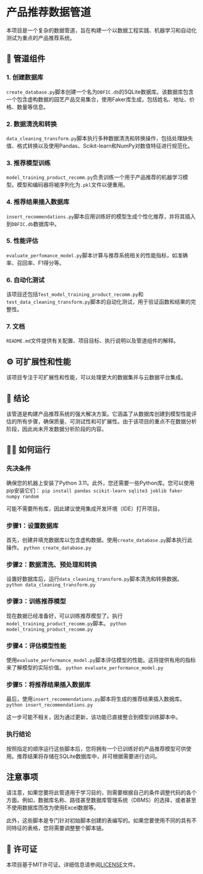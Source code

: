 # 产品推荐数据管道

本项目是一个复杂的数据管道，旨在构建一个以数据工程实践、机器学习和自动化测试为重点的产品推荐系统。

## 🧱 管道组件

### 1. 创建数据库

`create_database.py`脚本创建一个名为`DBFIC.db`的SQLite数据库。该数据库包含一个包含虚构数据的园艺产品交易集合，使用Faker库生成，包括姓名、地址、价格、数量等信息。

### 2. 数据清洗和转换

`data_cleaning_transform.py`脚本执行多种数据清洗和转换操作，包括处理缺失值、格式转换以及使用Pandas、Scikit-learn和NumPy对数值特征进行规范化。

### 3. 推荐模型训练

`model_training_product_recomm.py`负责训练一个用于产品推荐的机器学习模型。模型和编码器将被序列化为`.pkl`文件以便重用。

### 4. 推荐结果插入数据库

`insert_recommendations.py`脚本应用训练好的模型生成个性化推荐，并将其插入到`DBFIC.db`数据库中。

### 5. 性能评估

`evaluate_perfomance_model.py`脚本计算与推荐系统相关的性能指标，如准确率、召回率、F1得分等。

### 6. 自动化测试

该项目还包括`Test_model_training_product_recomm.py`和`test_data_cleaning_transform.py`脚本的自动化测试，用于验证函数和结果的完整性。

### 7. 文档

`README.md`文件提供有关配置、项目目标、执行说明以及管道组件的解释。

## ⚙️ 可扩展性和性能

该项目专注于可扩展性和性能，可以处理更大的数据集并与云数据平台集成。

## 🚀 结论

该管道是构建产品推荐系统的强大解决方案。它涵盖了从数据库创建到模型性能评估的所有步骤，确保质量、可测试性和可扩展性。由于该项目的重点不在数据分析阶段，因此尚未开发数据分析阶段的内容。

## 👨‍💻 如何运行

### 先决条件
确保您的机器上安装了Python 3.11。此外，您还需要一些Python库。您可以使用pip安装它们：
`pip install pandas scikit-learn sqlite3 joblib faker numpy random`

可能不需要所有库，因此建议使用集成开发环境（IDE）打开项目。

### 步骤1：设置数据库
首先，创建并填充数据库以包含虚构数据。使用`create_database.py`脚本执行此操作。
`python create_database.py`

### 步骤2：数据清洗、预处理和转换
设置好数据库后，运行`data_cleaning_transform.py`脚本清洗和转换数据。
`python data_cleaning_transform.py`

### 步骤3：训练推荐模型
现在数据已经准备好，可以训练推荐模型了。执行`model_training_product_recomm.py`脚本。
`python model_training_product_recomm.py`

### 步骤4：评估模型性能
使用`evaluate_performance_model.py`脚本评估模型的性能。这将提供有用的指标来了解模型的实际价值。
`python evaluate_performance_model.py`

### 步骤5：将推荐结果插入数据库
最后，使用`insert_recommendations.py`脚本将生成的推荐结果插入数据库。
`python insert_recommendations.py`

这一步可能不相关，因为通过更新，该功能已直接整合到模型训练脚本中。

### 执行结论
按照指定的顺序运行这些脚本后，您将拥有一个已训练好的产品推荐模型可供使用。推荐结果将存储在SQLite数据库中，并可根据需要进行访问。

## 注意事项
请注意，如果您要将此管道用于学习目的，则需要根据自己的条件调整代码的各个方面。例如，数据库名称、路径甚至数据库管理系统（DBMS）的选择，或者甚至不使用数据库而改为使用Excel数据等。

此外，这些脚本是专门针对初始脚本创建的表编写的。如果您要使用不同的具有不同特征的表格，您将需要调整整个脚本链。

## 📄 许可证

本项目基于MIT许可证。详细信息请参阅[LICENSE](LICENSE)文件。
